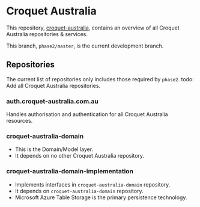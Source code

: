 # Croquet Australia

This repository, [croquet-australia](https://github.com/croquet-australia/croquet-australia), contains an overview of all Croquet Australia repositories & services. 

This branch, `phase2/master`, is the current development branch.

## Repositories

The current list of repositories only includes those required by `phase2`. todo: Add all Croquet Australia repositories.

### auth.croquet-australia.com.au

Handles authorisation and authentication for all Croquet Australia resources.

### croquet-australia-domain

- This is the Domain/Model layer.
- It depends on no other Croquet Australia repository.

### croquet-australia-domain-implementation

- Implements interfaces in `croquet-australia-domain` repository.
- It depends on `croquet-australia-domain` repository.
- Microsoft Azure Table Storage is the primary persistence technology.